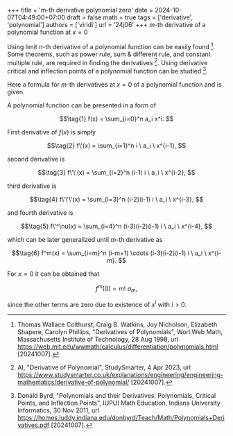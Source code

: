 +++
title = 'm-th derivative polynomial zero'
date = 2024-10-07T04:49:00+07:00
draft = false
math = true
tags = ['derivative', 'polynomial']
authors = ['viridi']
url = '24j06'
+++
$m$-th derivative of a polynomial function at $x=0$<!--more-->

Using limit n-th derivative of a polynomial function can be easily found [^colthrust_1998]. Some theorems, such as power rule, sum & different rule, and constant multiple rule, are required in finding the derivatives [^ai_2023]. Using derivative critical and inflection points of a polynomial function can be studied [^byrd_2011].

Here a formula for $m$-th derivatives at $x=0$ of a polynomial function and is given.

A polynomial function can be presented in a form of

$$\tag{1}
f(x) = \sum_{i=0}^n a_i x^i.
$$

First derivative of $f(x)$ is simply

$$\tag{2}
f\'(x) = \sum_{i=1}^n i \ a_i \ x^{i-1},
$$

second derivative is

$$\tag{3}
f\'\'(x) = \sum_{i=2}^n (i-1) i \ a_i \ x^{i-2},
$$

third derivative is

$$\tag{4}
f\'\'\'(x) = \sum_{i=3}^n (i-2)(i-1) i \ a_i \ x^{i-3},
$$

and fourth derivative is

$$\tag{5}
f\'^\nu(x) = \sum_{i=4}^n (i-3)(i-2)(i-1) i \ a_i \ x^{i-4},
$$

which can be later generalized until $m$-th derivative as

$$\tag{6}
f^m(x) = \sum_{i=m}^n (i-m+1) \cdots (i-3)(i-2)(i-1) i \ a_i \ x^{i-m}.
$$

For $x=0$ it can be obtained that

$$\tag{7}
f^m(0) = m! \ a_m,
$$

since the other terms are zero due to existence of $x^i$ with $i > 0$.


[^ai_2023]: AI, "Derivative of Polynomial", StudySmarter, 4 Apr 2023, url https://www.studysmarter.co.uk/explanations/engineering/engineering-mathematics/derivative-of-polynomial/ [20241007].
[^byrd_2011]: Donald Byrd, "Polynomials and their Derivatives: Polynomials, Critical Points, and Inflection Points", IUPUI Math Education, Indiana University Informatics, 30 Nov 2011, url https://homes.luddy.indiana.edu/donbyrd/Teach/Math/Polynomials+Derivatives.pdf [20241007].
[^colthrust_1998]: Thomas Wallace Colthurst, Craig B. Watkins, Joy Nicholson, Elizabeth Shapere, Carolyn Phillips, "Derivatives of Polynomials", Worl Web Math, Massachusetts Institute of Technology, 28 Aug 1998, url https://web.mit.edu/wwmath/calculus/differentiation/polynomials.html [20241007].

